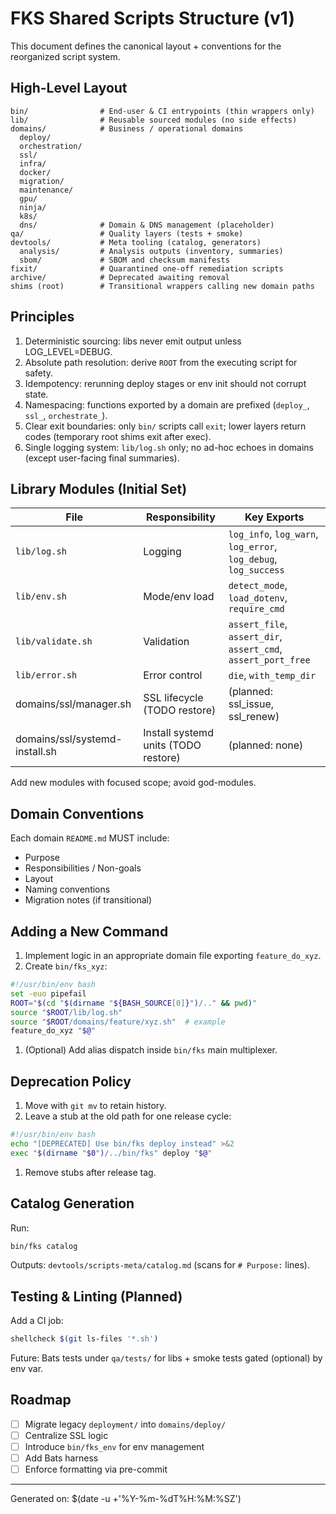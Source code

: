 # FKS Shared Scripts Structure (v1)

This document defines the canonical layout + conventions for the reorganized script system.

## High-Level Layout

```text
bin/                # End-user & CI entrypoints (thin wrappers only)
lib/                # Reusable sourced modules (no side effects)
domains/            # Business / operational domains
  deploy/
  orchestration/
  ssl/
  infra/
  docker/
  migration/
  maintenance/
  gpu/
  ninja/
  k8s/
  dns/              # Domain & DNS management (placeholder)
qa/                 # Quality layers (tests + smoke)
devtools/           # Meta tooling (catalog, generators)
  analysis/         # Analysis outputs (inventory, summaries)
  sbom/             # SBOM and checksum manifests
fixit/              # Quarantined one-off remediation scripts
archive/            # Deprecated awaiting removal
shims (root)        # Transitional wrappers calling new domain paths
```

## Principles

1. Deterministic sourcing: libs never emit output unless LOG_LEVEL=DEBUG.
2. Absolute path resolution: derive `ROOT` from the executing script for safety.
3. Idempotency: rerunning deploy stages or env init should not corrupt state.
4. Namespacing: functions exported by a domain are prefixed (`deploy_`, `ssl_`, `orchestrate_`).
5. Clear exit boundaries: only `bin/` scripts call `exit`; lower layers return codes (temporary root shims exit after exec).
6. Single logging system: `lib/log.sh` only; no ad-hoc echoes in domains (except user-facing final summaries).

## Library Modules (Initial Set)

| File             | Responsibility | Key Exports |
|------------------|---------------|-------------|
| `lib/log.sh`     | Logging       | `log_info`, `log_warn`, `log_error`, `log_debug`, `log_success` |
| `lib/env.sh`     | Mode/env load | `detect_mode`, `load_dotenv`, `require_cmd` |
| `lib/validate.sh`| Validation    | `assert_file`, `assert_dir`, `assert_cmd`, `assert_port_free` |
| `lib/error.sh`   | Error control | `die`, `with_temp_dir` |
| domains/ssl/manager.sh | SSL lifecycle (TODO restore) | (planned: ssl_issue, ssl_renew) |
| domains/ssl/systemd-install.sh | Install systemd units (TODO restore) | (planned: none) |

Add new modules with focused scope; avoid god-modules.

## Domain Conventions

Each domain `README.md` MUST include:

* Purpose
* Responsibilities / Non-goals
* Layout
* Naming conventions
* Migration notes (if transitional)

## Adding a New Command

1. Implement logic in an appropriate domain file exporting `feature_do_xyz`.
2. Create `bin/fks_xyz`:

```bash
#!/usr/bin/env bash
set -euo pipefail
ROOT="$(cd "$(dirname "${BASH_SOURCE[0]}")/.." && pwd)"
source "$ROOT/lib/log.sh"
source "$ROOT/domains/feature/xyz.sh"  # example
feature_do_xyz "$@"
```

1. (Optional) Add alias dispatch inside `bin/fks` main multiplexer.

## Deprecation Policy

1. Move with `git mv` to retain history.
2. Leave a stub at the old path for one release cycle:

```bash
#!/usr/bin/env bash
echo "[DEPRECATED] Use bin/fks deploy instead" >&2
exec "$(dirname "$0")/../bin/fks" deploy "$@"
```

1. Remove stubs after release tag.

## Catalog Generation

Run:

```bash
bin/fks catalog
```
Outputs: `devtools/scripts-meta/catalog.md` (scans for `# Purpose:` lines).

## Testing & Linting (Planned)

Add a CI job:

```bash
shellcheck $(git ls-files '*.sh')
```
Future: Bats tests under `qa/tests/` for libs + smoke tests gated (optional) by env var.

## Roadmap

* [ ] Migrate legacy `deployment/` into `domains/deploy/`
* [ ] Centralize SSL logic
* [ ] Introduce `bin/fks_env` for env management
* [ ] Add Bats harness
* [ ] Enforce formatting via pre-commit

---
Generated on: $(date -u +'%Y-%m-%dT%H:%M:%SZ')
